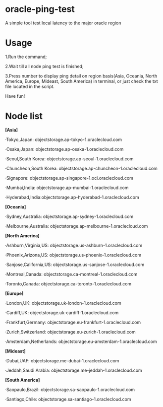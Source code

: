 # oracle-ping-test

A simple tool test local latency to the major oracle region

# **Usage**

1.Run the command;

2.Wait till all node ping test is finished;

3.Press number to display ping detail on region basis(Asia, Oceania, North America, Europe, Mideast, South America) in terminal, or just check the txt file located in the script.

Have fun!



# **Node list**

**[Asia]**

·Tokyo,Japan: objectstorage.ap-tokyo-1.oraclecloud.com

·Osaka,Japan: objectstorage.ap-osaka-1.oraclecloud.com

·Seoul,South Korea: objectstorage.ap-seoul-1.oraclecloud.com

·Chuncheon,South Korea: objectstorage.ap-chuncheon-1.oraclecloud.com

·Signapore: objectstorage.ap-singapore-1.oci.oraclecloud.com

·Mumbai,India: objectstorage.ap-mumbai-1.oraclecloud.com

·Hyderabad,India:objectstorage.ap-hyderabad-1.oraclecloud.com


**[Oceania]**

·Sydney,Australia: objectstorage.ap-sydney-1.oraclecloud.com

·Melbourne,Australia: objectstorage.ap-melbourne-1.oraclecloud.com

**[North America]**

·Ashburn,Virginia,US: objectstorage.us-ashburn-1.oraclecloud.com

·Phoenix,Arizona,US: objectstorage.us-phoenix-1.oraclecloud.com

·Sanjose,California,US: objectstorage.us-sanjose-1.oraclecloud.com

·Montreal,Canada: objectstorage.ca-montreal-1.oraclecloud.com

·Toronto,Canada: objectstorage.ca-toronto-1.oraclecloud.com


**[Europe]**

·London,UK: objectstorage.uk-london-1.oraclecloud.com

·Cardiff,UK: objectstorage.uk-cardiff-1.oraclecloud.com

·Frankfurt,Germany: objectstorage.eu-frankfurt-1.oraclecloud.com

·Zurich,Switzerland: objectstorage.eu-zurich-1.oraclecloud.com

·Amsterdam,Netherlands: objectstorage.eu-amsterdam-1.oraclecloud.com


**[Mideast]**

·Dubai,UAF: objectstorage.me-dubai-1.oraclecloud.com

·Jeddah,Saudi Arabia: objectstorage.me-jeddah-1.oraclecloud.com


**[South America]**

·Saopaulo,Brazil: objectstorage.sa-saopaulo-1.oraclecloud.com

·Santiago,Chile: objectstorage.sa-santiago-1.oraclecloud.com


